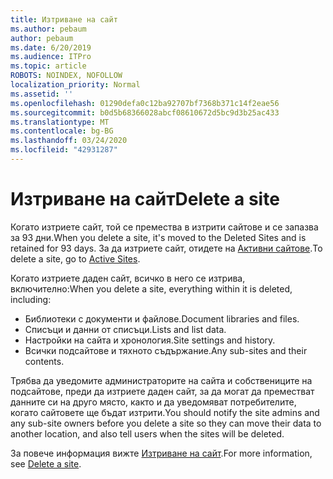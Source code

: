 ```yaml
---
title: Изтриване на сайт
ms.author: pebaum
author: pebaum
ms.date: 6/20/2019
ms.audience: ITPro
ms.topic: article
ROBOTS: NOINDEX, NOFOLLOW
localization_priority: Normal
ms.assetid: ''
ms.openlocfilehash: 01290defa0c12ba92707bf7368b371c14f2eae56
ms.sourcegitcommit: b0d5b68366028abcf08610672d5bc9d3b25ac433
ms.translationtype: MT
ms.contentlocale: bg-BG
ms.lasthandoff: 03/24/2020
ms.locfileid: "42931287"
---
```

# <a name="delete-a-site"></a><span data-ttu-id="09f56-102">Изтриване на сайт</span><span class="sxs-lookup"><span data-stu-id="09f56-102">Delete a site</span></span>

<span data-ttu-id="09f56-103">Когато изтриете сайт, той се премества в изтрити сайтове и се запазва за 93 дни.</span><span class="sxs-lookup"><span data-stu-id="09f56-103">When you delete a site, it's moved to the Deleted Sites and is retained for 93 days.</span></span> <span data-ttu-id="09f56-104">За да изтриете сайт, отидете на [Активни сайтове](https://admin.microsoft.com/sharepoint?page=sitemanagement&modern=true).</span><span class="sxs-lookup"><span data-stu-id="09f56-104">To delete a site, go to [Active Sites](https://admin.microsoft.com/sharepoint?page=sitemanagement&modern=true).</span></span> 

<span data-ttu-id="09f56-105">Когато изтриете даден сайт, всичко в него се изтрива, включително:</span><span class="sxs-lookup"><span data-stu-id="09f56-105">When you delete a site, everything within it is deleted, including:</span></span>

- <span data-ttu-id="09f56-106">Библиотеки с документи и файлове.</span><span class="sxs-lookup"><span data-stu-id="09f56-106">Document libraries and files.</span></span>
- <span data-ttu-id="09f56-107">Списъци и данни от списъци.</span><span class="sxs-lookup"><span data-stu-id="09f56-107">Lists and list data.</span></span>
- <span data-ttu-id="09f56-108">Настройки на сайта и хронология.</span><span class="sxs-lookup"><span data-stu-id="09f56-108">Site settings and history.</span></span>
- <span data-ttu-id="09f56-109">Всички подсайтове и тяхното съдържание.</span><span class="sxs-lookup"><span data-stu-id="09f56-109">Any sub-sites and their contents.</span></span>

<span data-ttu-id="09f56-110">Трябва да уведомите администраторите на сайта и собствениците на подсайтове, преди да изтриете даден сайт, за да могат да преместват данните си на друго място, както и да уведомяват потребителите, когато сайтовете ще бъдат изтрити.</span><span class="sxs-lookup"><span data-stu-id="09f56-110">You should notify the site admins and any sub-site owners before you delete a site so they can move their data to another location, and also tell users when the sites will be deleted.</span></span>

<span data-ttu-id="09f56-111">За повече информация вижте [Изтриване на сайт](https://docs.microsoft.com/sharepoint/delete-site-collection).</span><span class="sxs-lookup"><span data-stu-id="09f56-111">For more information, see [Delete a site](https://docs.microsoft.com/sharepoint/delete-site-collection).</span></span>
